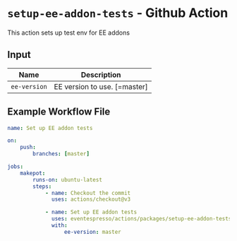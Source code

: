 # `setup-ee-addon-tests` - **Github Action**

This action sets up test env for EE addons

## Input

| Name         | Description                  |
| ------------ | ---------------------------- |
| `ee-version` | EE version to use. [=master] |

## Example Workflow File

```yaml
name: Set up EE addon tests

on:
    push:
        branches: [master]

jobs:
    makepot:
        runs-on: ubuntu-latest
        steps:
            - name: Checkout the commit
              uses: actions/checkout@v3

            - name: Set up EE addon tests
              uses: eventespresso/actions/packages/setup-ee-addon-tests@main
              with:
                  ee-version: master
```
